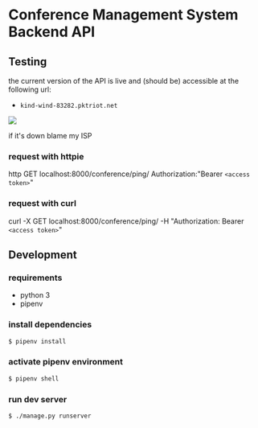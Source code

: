 # Conference Management System Backend API

## Testing

the current version of the API is live and (should be) accessible at the following url:

- `kind-wind-83282.pktriot.net`

![](https://img.shields.io/uptimerobot/status/m787566269-a2f2cdfea89e35226bfc73df?color=%23E30B5D&label=server%20status&logo=raspberry-pi&logoColor=%23E30B5D&style=for-the-badge)

if it's down blame my ISP

### request with httpie
http GET localhost:8000/conference/ping/ Authorization:"Bearer `<access token>`"

### request with curl
curl -X GET localhost:8000/conference/ping/ -H "Authorization: Bearer `<access token>`"

## Development

### requirements
- python 3
- pipenv

### install dependencies
```bash
$ pipenv install
```

### activate pipenv environment
```bash
$ pipenv shell
```

### run dev server
```
$ ./manage.py runserver
```
